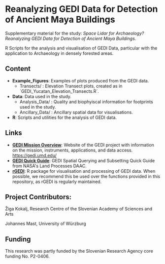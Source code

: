 # Reanalyzing GEDI Data for Detection of Ancient Maya Buildings
Supplementary material for the study: *Space Lidar for Archaeology? Reanalyzing GEDI Data for Detection of Ancient Maya Buildings*.

R Scripts for the analysis and visualisation of GEDI Data, particular with the application to Archaeology in densely forested areas.
  
## Content

* **Example_Figures**: Examples of plots produced from the GEDI data.
   * Transects/ : Elevation Transect plots, created as in `GEDI_Yucatan_Elevation_Transects.R´.
* **Data**: Data used in the study.
   * Analysis_Data/ : Quality and biophyiscal information for footprints used in the study.
   * Ancillary_Data/ : Ancillary spatial data for visualisations.
* **R**: Scripts and utilities for the analysis of GEDI data.


## Links

* [**GEDI Mission Overview**](https://gedi.umd.edu/): Website of the GEDI project with information on the mission, instruments, applications, and data access. https://gedi.umd.edu/
* [**GEDI Quick Guide**](https://lpdaac.usgs.gov/documents/635/GEDI_Quick_Guide.pdf): GEDI Spatial Querying and Subsetting Quick Guide from NASA's Land Processes DAAC.
* [**rGEDI**](https://github.com/carlos-alberto-silva/rGEDI]): R package for visualisation and processing of GEDI data. When possible, we recommend this be used over the functions provided in this repository, as rGEDI is regularly maintained.


## Project Contributors:

Žiga Kokalj, Research Centre of the Slovenian Academy of Sciences and Arts 

Johannes Mast, University of Würzburg

## Funding
This research was partly funded by the 
Slovenian Research Agency core funding No. P2-0406.